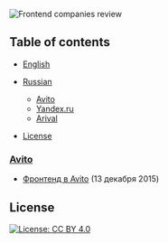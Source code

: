 ![Frontend companies review](assets/logo.png)

## Table of contents

- [English](#english)
  
  
- [Russian](#russian)
  - [Avito](#avito)
  - [Yandex.ru](#yandex)
  - [Arival](#arival)
  
 - [License](#license)
  
### [Avito](https://www.avito.ru/)

- [Фронтенд в Avito](https://youtu.be/OFKbwNc8AIw) (13 декабря 2015)


## License

[![License: CC BY 4.0](https://licensebuttons.net/l/by/4.0/80x15.png)](https://creativecommons.org/licenses/by/4.0/)
